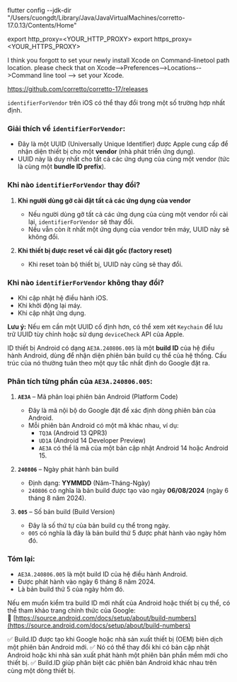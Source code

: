 flutter config --jdk-dir "/Users/cuongdt/Library/Java/JavaVirtualMachines/corretto-17.0.13/Contents/Home"

export http_proxy=<YOUR_HTTP_PROXY>
export https_proxy=<YOUR_HTTPS_PROXY>

I think you forgott to set your newly install Xcode on Command-linetool path location. please check that on Xcode-->Preferences-->Locations-->Command line tool --> set your Xcode.


https://github.com/corretto/corretto-17/releases


`identifierForVendor` trên iOS có thể thay đổi trong một số trường hợp nhất định.  

### **Giải thích về `identifierForVendor`:**  
- Đây là một UUID (Universally Unique Identifier) được Apple cung cấp để nhận diện thiết bị cho một **vendor** (nhà phát triển ứng dụng).  
- UUID này là duy nhất cho tất cả các ứng dụng của cùng một vendor (tức là cùng một **bundle ID prefix**).  

### **Khi nào `identifierForVendor` thay đổi?**  
1. **Khi người dùng gỡ cài đặt tất cả các ứng dụng của vendor**  
   - Nếu người dùng gỡ tất cả các ứng dụng của cùng một vendor rồi cài lại, `identifierForVendor` sẽ thay đổi.  
   - Nếu vẫn còn ít nhất một ứng dụng của vendor trên máy, UUID này sẽ không đổi.  

2. **Khi thiết bị được reset về cài đặt gốc (factory reset)**  
   - Khi reset toàn bộ thiết bị, UUID này cũng sẽ thay đổi.  

### **Khi nào `identifierForVendor` không thay đổi?**  
- Khi cập nhật hệ điều hành iOS.  
- Khi khởi động lại máy.  
- Khi cập nhật ứng dụng.  

**Lưu ý:** Nếu em cần một UUID cố định hơn, có thể xem xét `Keychain` để lưu trữ UUID tùy chỉnh hoặc sử dụng `deviceCheck` API của Apple.


ID thiết bị Android có dạng `AE3A.240806.005` là một **build ID** của hệ điều hành Android, dùng để nhận diện phiên bản build cụ thể của hệ thống. Cấu trúc của nó thường tuân theo một quy tắc nhất định do Google đặt ra.  

### **Phân tích từng phần của `AE3A.240806.005`:**  
1. **`AE3A`** – Mã phân loại phiên bản Android (Platform Code)  
   - Đây là mã nội bộ do Google đặt để xác định dòng phiên bản của Android.  
   - Mỗi phiên bản Android có một mã khác nhau, ví dụ:  
     - `TQ3A` (Android 13 QPR3)  
     - `UD1A` (Android 14 Developer Preview)  
     - `AE3A` có thể là mã của một bản cập nhật Android 14 hoặc Android 15.  

2. **`240806`** – Ngày phát hành bản build  
   - Định dạng: **YYMMDD** (Năm-Tháng-Ngày)  
   - `240806` có nghĩa là bản build được tạo vào ngày **06/08/2024** (ngày 6 tháng 8 năm 2024).  

3. **`005`** – Số bản build (Build Version)  
   - Đây là số thứ tự của bản build cụ thể trong ngày.  
   - `005` có nghĩa là đây là bản build thứ 5 được phát hành vào ngày hôm đó.  

### **Tóm lại:**  
- `AE3A.240806.005` là một build ID của hệ điều hành Android.  
- Được phát hành vào ngày 6 tháng 8 năm 2024.  
- Là bản build thứ 5 của ngày hôm đó.  

Nếu em muốn kiểm tra build ID mới nhất của Android hoặc thiết bị cụ thể, có thể tham khảo trang chính thức của Google:  
🔗 [https://source.android.com/docs/setup/about/build-numbers](https://source.android.com/docs/setup/about/build-numbers)


✅ Build.ID được tạo khi Google hoặc nhà sản xuất thiết bị (OEM) biên dịch một phiên bản Android mới.
✅ Nó có thể thay đổi khi có bản cập nhật Android hoặc khi nhà sản xuất phát hành một phiên bản phần mềm mới cho thiết bị.
✅ Build.ID giúp phân biệt các phiên bản Android khác nhau trên cùng một dòng thiết bị.

